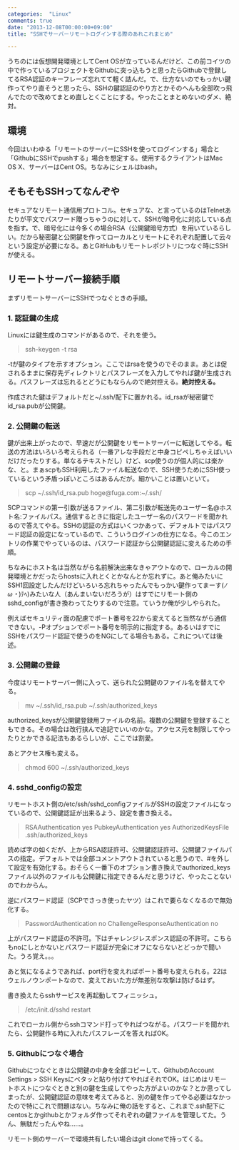 ```yaml
---
categories:  "Linux"
comments: true
date: "2013-12-08T00:00:00+09:00"
title: "SSHでサーバーリモートログインする際のあれこれまとめ"

---
```


うちのには仮想開発環境としてCent OSが立っているんだけど、この前コイツの中で作っているプロジェクトをGithubに突っ込もうと思ったらGithubで登録してるRSA認証のキーフレーズ忘れてて軽く詰んだ。で、仕方ないのでもっかい鍵作ってやり直そうと思ったら、SSHの鍵認証のやり方とかそのへんも全部吹っ飛んでたので改めてまとめ直しとくことにする。やったことまとめないのダメ、絶対。

## 環境

今回はいわゆる「リモートのサーバーにSSHを使ってログインする」場合と「GithubにSSHでpushする」場合を想定する。使用するクライアントはMac OS X、サーバーはCent OS。ちなみにシェルはbash。

## そもそもSSHってなんぞや

セキュアなリモート通信用プロトコル。セキュアな、と言っているのはTelnetあたりが平文でパスワード贈っちゃうのに対して、SSHが暗号化に対応している点を指す。で、暗号化には今多くの場合RSA（公開鍵暗号方式）を用いているらしい。だから秘密鍵と公開鍵を作ってローカルとリモートにそれぞれ配置して云々という設定が必要になる。あとGitHubもリモートレポジトリにつなぐ時にSSHが使える。

## リモートサーバー接続手順

まずリモートサーバーにSSHでつなぐときの手順。

### 1. 認証鍵の生成

Linuxには鍵生成のコマンドがあるので、それを使う。

<blockquote>ssh-keygen -t rsa</blockquote>

-tが鍵のタイプを示すオプション。ここではrsaを使うのでそのまま。あとは促されるままに保存先ディレクトリとパスフレーズを入力してやれば鍵が生成される。パスフレーズは忘れるとどうにもならんので絶対控える。<strong>絶対控える。</strong>

作成された鍵はデフォルトだと~/.ssh/配下に置かれる。id_rsaが秘密鍵でid_rsa.pubが公開鍵。

### 2. 公開鍵の転送

鍵が出来上がったので、早速だが公開鍵をリモートサーバーに転送してやる。転送の方法はいろいろ考えられる（一番アレな手段だと中身コピペしちゃえばいいだけだったりする。単なるテキストだし）けど、scp使うのが個人的には楽かな、と。まぁscpもSSH利用したファイル転送なので、SSH使うためにSSH使っているという矛盾っぽいところはあるんだが。細かいことは置いといて。

<blockquote>scp ~/.ssh/id_rsa.pub hoge@fuga.com:~/.ssh/</blockquote>

SCPコマンドの第一引数が送るファイル、第二引数が転送先のユーザー名@ホスト名:ファイルパス。通信するときに指定したユーザー名のパスワードを聞かれるので答えてやる。SSHの認証の方式はいくつかあって、デフォルトではパスワード認証の設定になっているので、こういうログインの仕方になる。今このエントリの作業でやっているのは、パスワード認証から公開鍵認証に変えるための手順。

ちなみにホスト名は当然ながら名前解決出来なきゃアウトなので、ローカルの開発環境とかだったらhostsに入れとくとかなんとか忘れずに。あと俺みたいにSSH1回設定したんだけどいろいろ忘れちゃったんでもっかい鍵作ってまーす(<em>ﾉω・</em>)ﾃﾍ)みたいな人（あんまいないだろうが）はすでにリモート側のsshd_configが書き換わってたりするので注意。ていうか俺が少しやられた。

例えばセキュリティ面の配慮でポート番号を22から変えてると当然ながら通信できない。-Pオプションでポート番号を明示的に指定する。あるいはすでにSSHをパスワード認証で使うのをNGにしてる場合もある。これについては後述。

### 3. 公開鍵の登録

今度はリモートサーバー側に入って、送られた公開鍵のファイル名を替えてやる。

<blockquote>mv ~/.ssh/id_rsa.pub ~/.ssh/authorized_keys</blockquote>

authorized_keysが公開鍵登録用ファイルの名前。複数の公開鍵を登録することもできる。その場合は改行挟んで追記でいいのかな。アクセス元を制限してやったりとかできる記法もあるらしいが、ここでは割愛。

あとアクセス権も変える。

<blockquote>chmod 600 ~/.ssh/authorized_keys</blockquote>

### 4. sshd_configの設定

リモートホスト側の/etc/ssh/sshd_configファイルがSSHの設定ファイルになっているので、公開鍵認証が出来るよう、設定を書き換える。

<blockquote>RSAAuthentication yes
PubkeyAuthentication yes
AuthorizedKeysFile .ssh/authorized_keys</blockquote>

読めば字の如くだが、上からRSA認証許可、公開鍵認証許可、公開鍵ファイルパスの指定。デフォルトでは全部コメントアウトされていると思うので、#を外して設定を有効化する。おそらく一番下のオプション書き換えでauthorized_keysファイル以外のファイルも公開鍵に指定できるんだと思うけど、やったことないのでわからん。

逆にパスワード認証（SCPでさっき使ったヤツ）はこれで要らなくなるので無効化する。

<blockquote>PasswordAuthentication no
ChallengeResponseAuthentication no</blockquote>

上がパスワード認証の不許可。下はチャレンジレスポンス認証の不許可。こちらもnoにしとかないとパスワード認証が完全にオフにならないとどっかで聞いた。うろ覚え。。。

あと気になるようであれば、port行を変えればポート番号も変えられる。22はウェルノウンポートなので、変えておいた方が無差別な攻撃は防げるはず。

書き換えたらsshサービスを再起動してフィニッシュ。

<blockquote>/etc/init.d/sshd restart</blockquote>

これでローカル側からsshコマンド打ってやればつながる。パスワードを聞かれたら、公開鍵作る時に入れたパスフレーズを答えればOK。

### 5. Githubにつなぐ場合

Githubにつなぐときは公開鍵の中身を全部コピーして、GithubのAccount Settings > SSH Keysにベタッと貼り付けてやればそれでOK。はじめはリモートホストにつなぐときと別の鍵を生成してやった方がよいのかな？とか思ってしまったが、公開鍵認証の意味を考えてみると、別の鍵を作ってやる必要はなかったので特にこれで問題はない。ちなみに俺の話をすると、これまで.ssh配下にcentosとかgithubとかフォルダ作ってそれぞれの鍵ファイルを管理してた。うん、無駄だったんやね……。

リモート側のサーバーで環境共有したい場合はgit cloneで持ってくる。



